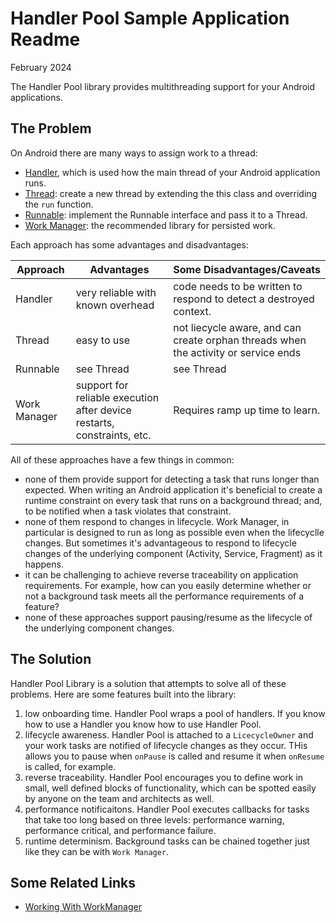 # Handler Pool Sample Application Readme
February 2024

The Handler Pool library provides multithreading support for your Android applications.

## The Problem

On Android there are many ways to assign work to a thread:

* [Handler](https://developer.android.com/reference/android/os/Handler), which is used how the main thread of your Android application runs.
* [Thread](https://developer.android.com/reference/kotlin/java/lang/Thread): create a new thread by extending the this class and overriding the ```run``` function.
* [Runnable](https://developer.android.com/reference/kotlin/java/lang/Runnable): implement the Runnable interface and pass it to a Thread.
* [Work Manager](https://developer.android.com/topic/libraries/architecture/workmanager): the recommended library for persisted work. 

Each approach has some advantages and disadvantages: 

| Approach | Advantages | Some Disadvantages/Caveats                                                          |
|----------|------------|-------------------------------------------------------------------------------------|
| Handler | very reliable with known overhead | code needs to be written to respond to detect a destroyed context.          |
| Thread | easy to use | not liecycle aware, and can create orphan threads when the activity or service ends |
| Runnable | see Thread | see Thread                                                                          |
| Work Manager | support for reliable execution after device restarts, constraints, etc. | Requires ramp up time to learn.                                                     |

All of these approaches have a few things in common: 

* none of them provide support for detecting a task that runs longer than expected.  When writing an Android application it's beneficial to create a runtime constraint on every task that runs on a background thread; and, to be notified when a task violates that constraint.
* none of them respond to changes in lifecycle. Work Manager, in particular is designed to run as long as possible even when the lifecyclle changes. But sometimes it's advantageous to respond to lifecycle changes of the underlying component (Activity, Service, Fragment) as it happens.
* it can be challenging to achieve reverse traceability on application requirements. For example, how can you easily determine whether or not a background task meets all the performance requirements of a feature?
* none of these approaches support pausing/resume as the lifecycle of the underlying component changes. 

## The Solution

Handler Pool Library is a solution that attempts to solve all of these problems. Here are some features built into the library:

1. low onboarding time. Handler Pool wraps a pool of handlers. If you know how to use a Handler you know how to use Handler Pool.
2. lifecycle awareness. Handler Pool is attached to a ```LicecycleOwner``` and your work tasks are notified of lifecycle changes as they occur. THis allows you to pause when ```onPause``` is called and resume it when ```onResume``` is called, for example.
3. reverse traceability. Handler Pool encourages you to define work in small, well defined blocks of functionality, which can be spotted easily by anyone on the team and architects as well.
4. performance notificaitons. Handler Pool executes callbacks for tasks that take too long based on three levels: performance warning, performance critical, and performance failure.
5. runtime determinism. Background tasks can be chained together just like they can be with ```Work Manager```.


## Some Related Links

* [Working With WorkManager](https://www.youtube.com/watch?v=83a4rYXsDs0)
